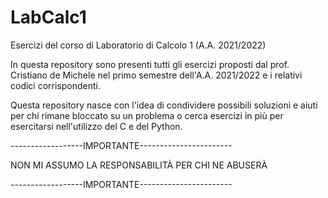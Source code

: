 # LabCalc1
Esercizi del corso di Laboratorio di Calcolo 1 (A.A. 2021/2022)

In questa repository sono presenti tutti gli esercizi proposti dal prof. Cristiano de Michele nel primo semestre dell'A.A. 2021/2022 e i relativi codici corrispondenti.

Questa repository nasce con l'idea di condividere possibili soluzioni e aiuti per chi rimane bloccato su un problema o cerca esercizi in più per esercitarsi nell'utilizzo del C e del Python. 

------------------IMPORTANTE-----------------------

NON MI ASSUMO LA RESPONSABILITÀ PER CHI NE ABUSERÀ

------------------IMPORTANTE-----------------------
